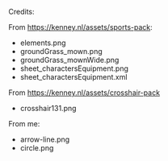 Credits:

From https://kenney.nl/assets/sports-pack:

* elements.png
* groundGrass_mown.png
* groundGrass_mownWide.png
* sheet_charactersEquipment.png
* sheet_charactersEquipment.xml

From https://kenney.nl/assets/crosshair-pack

* crosshair131.png

From me:

* arrow-line.png
* circle.png